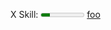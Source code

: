 X Skill: <meter optimum="40" high="80" max="100" value="20">85%</meter>
<a href="asdf.html" hreflang="de">foo</a>
